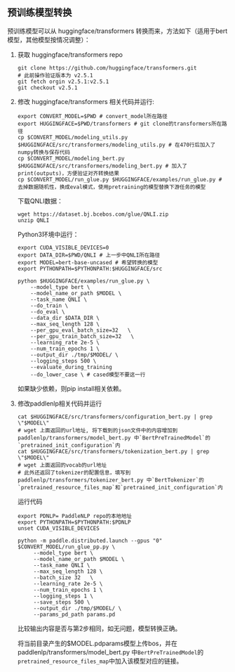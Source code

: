 ## 预训练模型转换

预训练模型可以从 huggingface/transformers 转换而来，方法如下（适用于bert模型，其他模型按情况调整）：

1. 获取 huggingface/transformers repo
   ```shell
   git clone https://github.com/huggingface/transformers.git
   # 此前操作验证版本为 v2.5.1
   git fetch orgin v2.5.1:v2.5.1
   git checkout v2.5.1
   ```
2. 修改 huggingface/transformers 相关代码并运行:
    ```shell
    export CONVERT_MODEL=$PWD # convert_model所在路径
    export HUGGINGFACE=$PWD/transformers # git clone的transformers所在路径
    cp $CONVERT_MODEL/modeling_utils.py $HUGGINGFACE/src/transformers/modeling_utils.py # 在470行后加入了numpy转换与保存代码
    cp $CONVERT_MODEL/modeling_bert.py  $HUGGINGFACE/src/transformers/modeling_bert.py # 加入了print(outputs)，方便验证对齐转换结果
    cp $CONVERT_MODEL/run_glue.py $HUGGINGFACE/examples/run_glue.py # 去掉数据随机性，换成eval模式，使用pretraining的模型替换下游任务的模型
    ```

    下载QNLI数据：
    ```shell
    wget https://dataset.bj.bcebos.com/glue/QNLI.zip
    unzip QNLI
    ```

    Python3环境中运行：
    ```shell
    export CUDA_VISIBLE_DEVICES=0
    export DATA_DIR=$PWD/QNLI # 上一步中QNLI所在路径
    export MODEL=bert-base-uncased # 希望转换的模型
    export PYTHONPATH=$PYTHONPATH:$HUGGINGFACE/src

    python $HUGGINGFACE/examples/run_glue.py \
        --model_type bert \
        --model_name_or_path $MODEL \
        --task_name QNLI \
        --do_train \
        --do_eval \
        --data_dir $DATA_DIR \
        --max_seq_length 128 \
        --per_gpu_eval_batch_size=32   \
        --per_gpu_train_batch_size=32   \
        --learning_rate 2e-5 \
        --num_train_epochs 1 \
        --output_dir ./tmp/$MODEL/ \
        --logging_steps 500 \
        --evaluate_during_training
        --do_lower_case \ # cased模型不要这一行
    ```
    如果缺少依赖，则pip install相关依赖。


3. 修改paddlenlp相关代码并运行
    ```shell
    cat $HUGGINGFACE/src/transformers/configuration_bert.py | grep \"$MODEL\"
    # wget 上面返回的url地址, 将下载到的json文件中的内容增加到paddlenlp/transformers/model_bert.py 中`BertPreTrainedModel`的`pretrained_init_configuration`内
    cat $HUGGINGFACE/src/transformers/tokenization_bert.py | grep \"$MODEL\"
    # wget 上面返回的vocab的url地址
    # 此外还返回了tokenizer的配置信息，填写到paddlenlp/transformers/tokenizer_bert.py 中`BertTokenizer`的`pretrained_resource_files_map`和`pretrained_init_configuration`内
    ```

    运行代码
   ```shell
   export PDNLP= PaddleNLP repo的本地地址
   export PYTHONPATH=$PYTHONPATH:$PDNLP
   unset CUDA_VISIBLE_DEVICES

   python -m paddle.distributed.launch --gpus "0"  $CONVERT_MODEL/run_glue_pp.py \
        --model_type bert \
        --model_name_or_path $MODEL \
        --task_name QNLI \
        --max_seq_length 128 \
        --batch_size 32   \
        --learning_rate 2e-5 \
        --num_train_epochs 1 \
        --logging_steps 1 \
        --save_steps 500 \
        --output_dir ./tmp/$MODEL/ \
        --params_pd_path params.pd
   ```

   比较输出内容是否与第2步相同，如无问题，模型转换正确。

   将当前目录产生的$MODEL.pdparams模型上传bos，并在paddlenlp/transformers/model_bert.py 中`BertPreTrainedModel`的`pretrained_resource_files_map`中加入该模型对应的链接。
